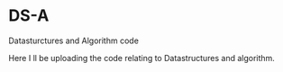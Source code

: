# DS-A
Datasturctures and Algorithm code

Here I ll be uploading the code relating to Datastructures and algorithm.

